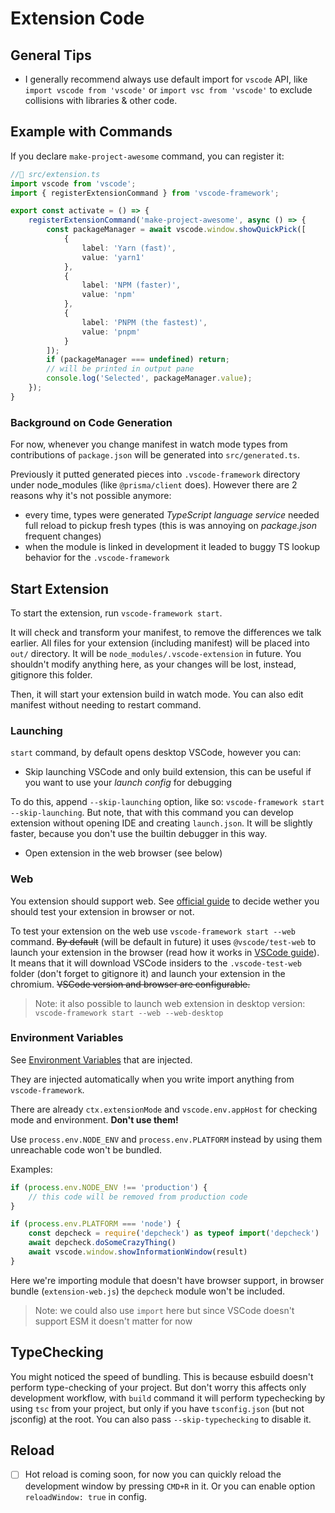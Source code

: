 # Extension Code

## General Tips

- I generally recommend always use default import for `vscode` API, like `import vscode from 'vscode'` or `import vsc from 'vscode'` to exclude collisions with libraries & other code.

## Example with Commands

If you declare `make-project-awesome` command, you can register it:

```ts
//📁 src/extension.ts
import vscode from 'vscode';
import { registerExtensionCommand } from 'vscode-framework';

export const activate = () => {
    registerExtensionCommand('make-project-awesome', async () => {
        const packageManager = await vscode.window.showQuickPick([
            {
                label: 'Yarn (fast)',
                value: 'yarn1'
            },
            {
                label: 'NPM (faster)',
                value: 'npm'
            },
            {
                label: 'PNPM (the fastest)',
                value: 'pnpm'
            }
        ]);
        if (packageManager === undefined) return;
        // will be printed in output pane
        console.log('Selected', packageManager.value);
    });
}
```

### Background on Code Generation

For now, whenever you change manifest in watch mode types from contributions of `package.json` will be generated into `src/generated.ts`.

Previously it putted generated pieces into `.vscode-framework` directory under node_modules (like `@prisma/client` does). However there are 2 reasons why it's not possible anymore:

- every time, types were generated *TypeScript language service* needed full reload to pickup fresh types (this is was annoying on *package.json* frequent changes)
- when the module is linked in development it leaded to buggy TS lookup behavior for the `.vscode-framework`

<!-- - `vscode-framework` reexports `vscode-extra`, which consists [useful methods](../vscode-extra) in additional to standard `vscode` module. -->

## Start Extension

<!-- TODO script -->

To start the extension, run `vscode-framework start`.

It will check and transform your manifest, to remove the differences we talk earlier. All files for your extension (including manifest) will be placed into `out/` directory. It will be `node_modules/.vscode-extension` in future.
You shouldn't modify anything here, as your changes will be lost, instead, gitignore this folder.

Then, it will start your extension build in watch mode. You can also edit manifest without needing to restart command.

### Launching

`start` command, by default opens desktop VSCode, however you can:

- Skip launching VSCode and only build extension, this can be useful if you want to use your *launch config* for debugging

To do this, append `--skip-launching` option, like so: `vscode-framework start --skip-launching`. But note, that with this command you can develop extension without opening IDE and creating `launch.json`. It will be slightly faster, because you don't use the builtin debugger in this way.

- Open extension in the web browser (see below)

### Web

You extension should support web. See [official guide](https://code.visualstudio.com/api/extension-guides/web-extensions) to decide wether you should test your extension in browser or not.

To test your extension on the web use `vscode-framework start --web` command. ~~By default~~ (will be default in future) it uses `@vscode/test-web` to launch your extension in the browser (read how it works in [VSCode guide](https://code.visualstudio.com/api/extension-guides/web-extensions#test-your-web-extension)). It means that it will download VSCode insiders to the `.vscode-test-web` folder (don't forget to gitignore it) and launch your extension in the chromium. ~~VSCode version and browser are configurable.~~

> Note: it also possible to launch web extension in desktop version: `vscode-framework start --web --web-desktop`

<!-- TODO: -->

### Environment Variables

See [Environment Variables](../build/client.d.ts) that are injected.

They are injected automatically when you write import anything from `vscode-framework`.

There are already `ctx.extensionMode` and `vscode.env.appHost` for checking mode and environment. **Don't use them!**

Use `process.env.NODE_ENV` and `process.env.PLATFORM` instead by using them unreachable code won't be bundled.

Examples:

```ts
if (process.env.NODE_ENV !== 'production') {
    // this code will be removed from production code
}
```

```ts
if (process.env.PLATFORM === 'node') {
    const depcheck = require('depcheck') as typeof import('depcheck')
    await depcheck.doSomeCrazyThing()
    await vscode.window.showInformationWindow(result)
}
```

<!-- TODO include more comprehensive example with commands -->

Here we're importing module that doesn't have browser support, in browser bundle (`extension-web.js`) the `depcheck` module won't be included.

> Note: we could also use `import` here but since VSCode doesn't support ESM it doesn't matter for now

<!-- To get them in intellisense create `globals.d.ts` file in your source root with `///<reference lib="vscode-framework/build/client">` at the top. -->

## TypeChecking

<!-- > The fix is coming -->

You might noticed the speed of bundling. This is because esbuild doesn't perform type-checking of your project. But don't worry this affects only development workflow, with `build` command it will perform typechecking by using `tsc` from your project, but only if you have `tsconfig.json` (but not jsconfig) at the root. You can also pass `--skip-typechecking` to disable it.

<!-- ## Hot Reload -->
## Reload

<!-- Every time you hit save in your  -->

- [ ] Hot reload is coming soon, for now you can quickly reload the development window by pressing `CMD+R` in it.
Or you can enable option `reloadWindow: true` in config.
